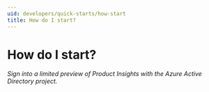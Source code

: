 ```yaml
---
uid: developers/quick-starts/how-start
title: How do I start?
---
```


# How do I start?

_Sign into a limited preview of Product Insights with the Azure Active Directory project._
